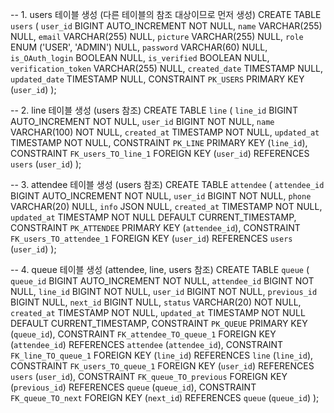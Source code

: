 -- 1. users 테이블 생성 (다른 테이블의 참조 대상이므로 먼저 생성)
CREATE TABLE
`users` (
`user_id` BIGINT AUTO_INCREMENT NOT NULL,
`name` VARCHAR(255) NULL,
`email` VARCHAR(255) NULL,
`picture` VARCHAR(255) NULL,
`role` ENUM ('USER', 'ADMIN') NULL,
`password` VARCHAR(60) NULL,
`is_OAuth_login` BOOLEAN NULL,
`is_verified` BOOLEAN NULL,
`verification_token` VARCHAR(255) NULL,
`created_date` TIMESTAMP NULL,
`updated_date` TIMESTAMP NULL,
CONSTRAINT `PK_USERS` PRIMARY KEY (`user_id`)
);

-- 2. line 테이블 생성 (users 참조)
CREATE TABLE
`line` (
`line_id` BIGINT AUTO_INCREMENT NOT NULL,
`user_id` BIGINT NOT NULL,
`name` VARCHAR(100) NOT NULL,
`created_at` TIMESTAMP NOT NULL,
`updated_at` TIMESTAMP NOT NULL,
CONSTRAINT `PK_LINE` PRIMARY KEY (`line_id`),
CONSTRAINT `FK_users_TO_line_1` FOREIGN KEY (`user_id`) REFERENCES `users` (`user_id`)
);

-- 3. attendee 테이블 생성 (users 참조)
CREATE TABLE
`attendee` (
`attendee_id` BIGINT AUTO_INCREMENT NOT NULL,
`user_id` BIGINT NOT NULL,
`phone` VARCHAR(20) NULL,
`info` JSON NULL,
`created_at` TIMESTAMP NOT NULL,
`updated_at` TIMESTAMP NOT NULL DEFAULT CURRENT_TIMESTAMP,
CONSTRAINT `PK_ATTENDEE` PRIMARY KEY (`attendee_id`),
CONSTRAINT `FK_users_TO_attendee_1` FOREIGN KEY (`user_id`) REFERENCES `users` (`user_id`)
);

-- 4. queue 테이블 생성 (attendee, line, users 참조)
CREATE TABLE
`queue` (
`queue_id` BIGINT AUTO_INCREMENT NOT NULL,
`attendee_id` BIGINT NOT NULL,
`line_id` BIGINT NOT NULL,
`user_id` BIGINT NOT NULL,
`previous_id` BIGINT NULL,
`next_id` BIGINT NULL,
`status` VARCHAR(20) NOT NULL,
`created_at` TIMESTAMP NOT NULL,
`updated_at` TIMESTAMP NOT NULL DEFAULT CURRENT_TIMESTAMP,
CONSTRAINT `PK_QUEUE` PRIMARY KEY (`queue_id`),
CONSTRAINT `FK_attendee_TO_queue_1` FOREIGN KEY (`attendee_id`) REFERENCES `attendee` (`attendee_id`),
CONSTRAINT `FK_line_TO_queue_1` FOREIGN KEY (`line_id`) REFERENCES `line` (`line_id`),
CONSTRAINT `FK_users_TO_queue_1` FOREIGN KEY (`user_id`) REFERENCES `users` (`user_id`),
CONSTRAINT `FK_queue_TO_previous` FOREIGN KEY (`previous_id`) REFERENCES `queue` (`queue_id`),
CONSTRAINT `FK_queue_TO_next` FOREIGN KEY (`next_id`) REFERENCES `queue` (`queue_id`)
);